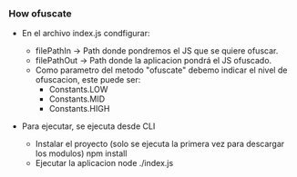 ### How ofuscate
- En el archivo index.js condfigurar:
    - filePathIn -> Path donde pondremos el JS que se quiere ofuscar.
    - filePathOut -> Path donde la aplicacion pondrá el JS ofuscado.
    - Como parametro del metodo "ofuscate" debemo indicar el nivel de ofuscacion, este puede ser:
        - Constants.LOW
        - Constants.MID
        - Constants.HIGH

- Para ejecutar, se ejecuta desde CLI
    - Instalar el proyecto (solo se ejecuta la primera vez para descargar los modulos)
        npm install
    - Ejecutar la aplicacion
        node ./index.js
        
        
